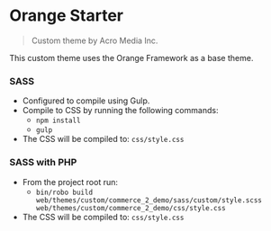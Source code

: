 <!-- @file Project Page -->
# Orange Starter

> Custom theme by Acro Media Inc.

This custom theme uses the Orange Framework as a base theme.

### SASS
- Configured to compile using Gulp.
- Compile to CSS by running the following commands:
  - `npm install`
  - `gulp`
- The CSS will be compiled to: `css/style.css`

### SASS with PHP
- From the project root run:
  - `bin/robo build web/themes/custom/commerce_2_demo/sass/custom/style.scss web/themes/custom/commerce_2_demo/css/style.css`
- The CSS will be compiled to: `css/style.css`
